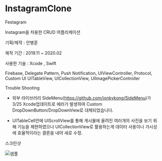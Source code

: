 # InstagramClone


Festagram

Instagram을 차용한 CRUD 어플리케이션

기획/제작 : 안병훈

제작 기간 : 2019.11 ~ 2020.02 

사용한 기술 : Xcode , Swift

Firebase, Delegate Pattern, Push Notification, UIViewController, Protocol, Custom UI
UITableView, UICollectionView, UIImagePickerController


Trouble Shooting

- 외부 라이브러리 SideMenu(https://github.com/jonkykong/SideMenu)가 3/25 Xcode업데이트로 에러가 발생하여 Custom DropDownButton/DropDownView로 대체되었습니다.

- UITableCell안에 UIScrollView를 통해 게시물에 올려진 여러개의 사진을 보기 위해 기능을 제현하였으나
  UICollectionView로 활용하는게 데이터 사용이나 가시성에 효율적이라는 결론을 내어 새로 수정. 

스크린샷

![샘플](./Users/byunghoonann/Downloads/샘플.png)
